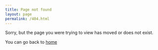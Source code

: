```yaml
---
title: Page not found
layout: page
permalink: /404.html
---
```


Sorry, but the page you were trying to view has moved or does not exist.

You can go back to [home](https://jmsevillam.github.io/index)
